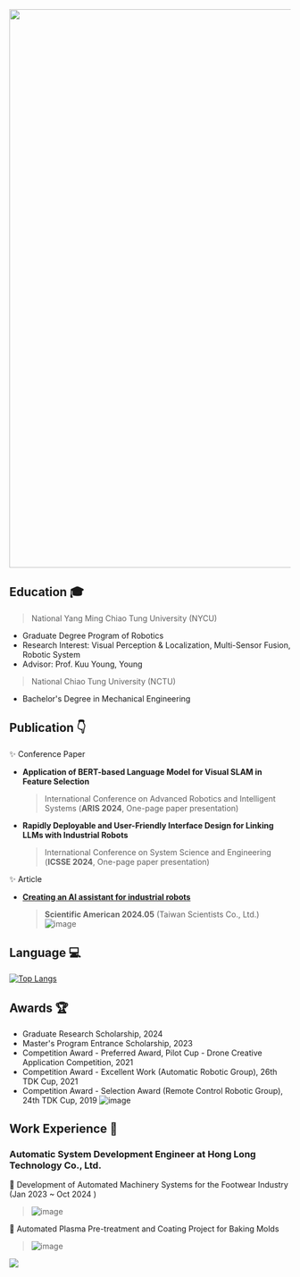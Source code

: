 <img src="https://github.com/user-attachments/assets/3ac2776f-0a00-480c-987a-73f448c54e39" width="1000" />

## Education 	🎓 
> National Yang Ming Chiao Tung University (NYCU)
- Graduate Degree Program of Robotics
- Research Interest: Visual Perception & Localization, Multi-Sensor Fusion, Robotic System
- Advisor: Prof. Kuu Young, Young 

> National Chiao Tung University (NCTU)
- Bachelor's Degree in Mechanical Engineering
  
## Publication 👇
✨ Conference Paper
  - **Application of BERT-based Language Model for Visual SLAM in Feature Selection**
    > International Conference on Advanced Robotics and Intelligent Systems (**ARIS 2024**, One-page paper presentation)
  - **Rapidly Deployable and User-Friendly Interface Design for Linking LLMs with Industrial Robots**
    > International Conference on System Science and Engineering (**ICSSE 2024**, One-page paper presentation)
    
✨ Article
  - **[Creating an AI assistant for industrial robots](https://www.scitw.cc/tags/sheng1-cheng2-shi4-AI)**
    >  **Scientific American 2024.05** (Taiwan Scientists Co., Ltd.)
     ![image](https://github.com/user-attachments/assets/5595e84c-0d68-43a7-8bd9-f51192d84e60)

## Language 💻
[![Top Langs](https://github-readme-stats.vercel.app/api/top-langs/?username=ouotingwei&hide=MakeFile,CMake,fortran&layout=compact)](https://github.com/ouotingwei/ouotingwei/edit/main/README.md)

## Awards 🏆
- Graduate Research Scholarship, 2024
- Master's Program Entrance Scholarship, 2023
- Competition Award - Preferred Award, Pilot Cup - Drone Creative Application Competition, 2021
- Competition Award - Excellent Work (Automatic Robotic Group), 26th TDK Cup, 2021
- Competition Award - Selection Award (Remote Control Robotic Group), 24th TDK Cup, 2019
![image](https://github.com/user-attachments/assets/4ed9793a-47c3-4f68-aaef-a4708a1ed616)

## Work Experience 💼
### Automatic System Development Engineer at Hong Long Technology Co., Ltd.
🔭 Development of Automated Machinery Systems for the Footwear Industry (Jan 2023 ~ Oct 2024 )
 > ![image](https://github.com/user-attachments/assets/df54d11a-1644-4492-a48c-f5cab274efe7)

🔭 Automated Plasma Pre-treatment and Coating Project for Baking Molds
> ![image](https://github.com/user-attachments/assets/f7851b3c-3359-4081-9e9e-60ff04fd2eb0)




![](https://komarev.com/ghpvc/?username=ouotingwei)
